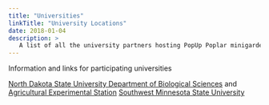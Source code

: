 ```yaml
---
title: "Universities"
linkTitle: "University Locations"
date: 2018-01-04
description: >
   A list of all the university partners hosting PopUp Poplar minigardens and maxigardens
---
```


Information and links for participating universities


<a href="https://www.ndsu.edu/biology/">North Dakota State University Department of Biological Sciences</a> and <a href="https://www.ag.ndsu.edu/research">Agricultural Experimental Station</a>
<a href="https://www.smsu.edu/academics/programs/biology/index.html">Southwest Minnesota State University</a>